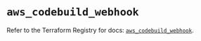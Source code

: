 # `aws_codebuild_webhook`

Refer to the Terraform Registry for docs: [`aws_codebuild_webhook`](https://registry.terraform.io/providers/hashicorp/aws/5.54.1/docs/resources/codebuild_webhook).
